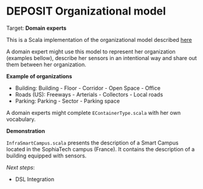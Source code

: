 DEPOSIT Organizational model
============================

Target: **Domain experts**

This is a Scala implementation of the organizational model described [here](https://raw.githubusercontent.com/ILogre/SensorDeployementLanguage/master/AbstractSyntax.png)

A domain expert might use this model to represent her organization (examples bellow), describe her sensors in an intentional way and share out them between her organization.
 
**Example of organizations**

* Building: Building - Floor - Corridor - Open Space - Office
* Roads (US): Freeways - Arterials - Collectors - Local roads
* Parking: Parking - Sector - Parking space

A domain experts might complete ``EContainerType.scala`` with her own vocabulary.

**Demonstration**

``InfraSmartCampus.scala`` presents the description of a Smart Campus located in the SophiaTech campus (France).
It contains the description of a building equipped with sensors.

*Next steps*:
 
 * DSL Integration